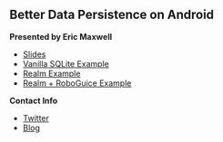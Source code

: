 ## Better Data Persistence on Android

**Presented by Eric Maxwell**

* [Slides](http://www.slideshare.net/EricMaxwell1/better-data-persistence-on-android)
* [Vanilla SQLite Example](https://github.com/ericmaxwell2003/roboguiceRealmNaeNae/tree/develop)
* [Realm Example](https://github.com/ericmaxwell2003/roboguiceRealmNaeNae/tree/feature/integrateRealm)
* [Realm + RoboGuice Example](https://github.com/ericmaxwell2003/roboguiceRealmNaeNae/tree/feature/roboguiceIntegration)


**Contact Info**

* [Twitter](https://twitter.com/emmax)
* [Blog](http://credible.software/news/)
